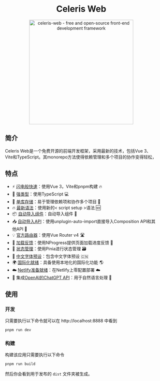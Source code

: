 <div align='center'>
<h1>Celeris Web</h1>
<img src='https://img2.imgtp.com/2024/04/19/KCFvm76R.png' alt='celeris-web - free and open-source front-end development framework' width='344'/>
</div>

## 简介

Celeris Web是一个免费开源的前端开发框架，采用最新的技术，包括Vue 3、Vite和TypeScript。其monorepo方法使得依赖管理和多个项目的协作变得轻松，
## 特点

- ⚡ [闪电般快速](https://github.com/kirklin/celeris-web#readme)：使用Vue 3，Vite和pnpm构建 🔥
- 💪 [强类型](https://www.typescriptlang.org/)：使用TypeScript 💻
- 📂 [单库存储](https://en.wikipedia.org/wiki/Monorepo)：易于管理依赖项和协作多个项目 🤝
- 🔥 [最新语法](https://github.com/vuejs/rfcs/pull/227)：使用新的< script setup >语法 🆕
- 📦 [自动导入组件](https://github.com/kirklin/celeris-web/blob/master/packages/node/vite/src/plugins/unpluginVueComponets.ts)：自动导入组件 🚚
- 📥 [自动导入API](https://github.com/kirklin/celeris-web/blob/master/packages/node/vite/src/plugins/unpluginAutoImport.ts)：使用unplugin-auto-import直接导入Composition API和其他API 📨
- 💡 [官方路由器](https://router.vuejs.org/)：使用Vue Router v4 🛣️
- 🎉 [加载反馈](https://github.com/rstacruz/nprogress)：使用NProgress提供页面加载进度反馈 🔄
- 🍍 [状态管理](https://pinia.esm.dev/)：使用Pinia进行状态管理 🗃️
- 📜 [中文字体预设](https://github.com/kirklin/unocss-preset-chinese)：包含中文字体预设 🇨🇳
- 🌍 [国际化就绪](https://github.com/kirklin/celeris-web/tree/master/packages/web/locale)：具备使用本地化的国际化功能 🌎
- ☁️ [Netlify准备就绪](https://www.netlify.com/)：在Netlify上零配置部署 ☁️
- 🤖 集成[OpenAI的ChatGPT API](https://openai.com/)：用于自然语言处理 🤖


## 使用

### 开发

只需要执行以下命令就可以在 http://localhost:8888 中看到

```bash
pnpm run dev
```

### 构建

构建该应用只需要执行以下命令

```bash
pnpm run build
```

然后你会看到用于发布的 `dist` 文件夹被生成。
